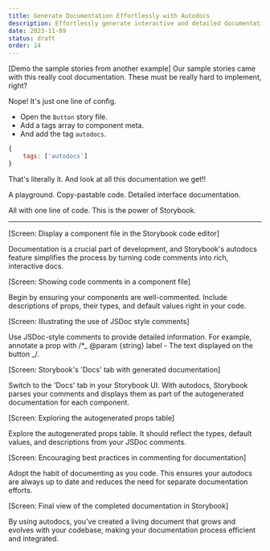 ```yaml
---
title: Generate Documentation Effortlessly with Autodocs
description: Effortlessly generate interactive and detailed documentation for your components with the `autodocs` tag. Learn how to turn comments and prop definitions into rich, readable docs.
date: 2023-11-09
status: draft
order: 14
---
```


[Demo the sample stories from another example]
Our sample stories came with this really cool documentation.
These must be really hard to implement, right?

Nope! It's just one line of config.

- Open the `Button` story file.
- Add a tags array to component meta.
- And add the tag `autodocs`.

```js
{
	tags: ['autodocs']
}
```

That's literally it.
And look at all this documentation we get!!

A playground.
Copy-pastable code.
Detailed interface documentation.

All with one line of code. This is the power of Storybook.

---

[Screen: Display a component file in the Storybook code editor]

Documentation is a crucial part of development, and Storybook's autodocs feature simplifies the process by turning code comments into rich, interactive docs.

[Screen: Showing code comments in a component file]

Begin by ensuring your components are well-commented. Include descriptions of props, their types, and default values right in your code.

[Screen: Illustrating the use of JSDoc style comments]

Use JSDoc-style comments to provide detailed information. For example, annotate a prop with /\*_ @param {string} label - The text displayed on the button _/.

[Screen: Storybook's 'Docs' tab with generated documentation]

Switch to the 'Docs' tab in your Storybook UI. With autodocs, Storybook parses your comments and displays them as part of the autogenerated documentation for each component.

[Screen: Exploring the autogenerated props table]

Explore the autogenerated props table. It should reflect the types, default values, and descriptions from your JSDoc comments.

[Screen: Encouraging best practices in commenting for documentation]

Adopt the habit of documenting as you code. This ensures your autodocs are always up to date and reduces the need for separate documentation efforts.

[Screen: Final view of the completed documentation in Storybook]

By using autodocs, you've created a living document that grows and evolves with your codebase, making your documentation process efficient and integrated.
